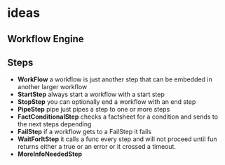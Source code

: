 # ideas

## Workflow Engine

## Steps


- **WorkFlow** a workflow is just another step that can be embedded in another larger workflow
- **StartStep** always start a workflow with a start step
- **StopStep** you can optionally end a workflow with an end step
- **PipeStep** pipe just pipes a step to one or more steps
- **FactConditionalStep** checks a factsheet for a condition and sends to the next steps depending
- **FailStep** if a workflow gets to a FailStep it fails
- **WaitForItStep** it calls a func every step and will not proceed until fun returns either a true or an error or it crossed a timeout.
- **MoreInfoNeededStep**